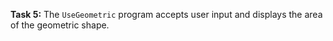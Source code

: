 **Task 5:**  The `UseGeometric` program accepts user input and displays the area of the geometric shape. 